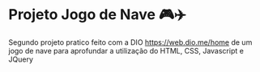 # Projeto Jogo de Nave :video_game::airplane:

Segundo projeto pratico feito  com a DIO https://web.dio.me/home de um jogo de nave para aprofundar a utilização do HTML, CSS, Javascript e JQuery
